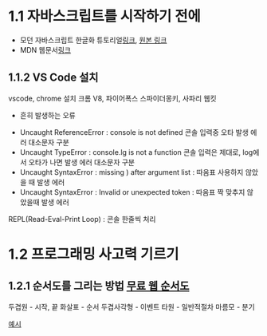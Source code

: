# 1.1 자바스크립트를 시작하기 전에
- 모던 자바스크립트 한글화 튜토리얼[링크](https://ko.javascript.info), [원본 링크](https://javascript.info)
- MDN 웹문서[링크](https://developer.mozilla.org/ko/docs/Web/JavaScript)

## 1.1.2 VS Code 설치
vscode, chrome 설치
크롬 V8, 파이어폭스 스파이더몽키, 사파리 웹킷

* 흔히 발생하는 오류
- Uncaught ReferenceError : console is not defined 콘솔 입력중 오타 발생 에러 대소문자 구분
- Uncaught TypeError : console.lg is not a function 콘솔 입력은 제대로, log에서 오타가 나면 발생 에러 대소문자 구분
- Uncaught SyntaxError : missing ) after argument list : 따옴표 사용하지 않았을 때 발생 에러
- Uncaught SyntaxError : Invalid or unexpected token : 따옴표 짝 맞추지 않았을때 발생 에러

REPL(Read-Eval-Print Loop) : 콘솔 한줄씩 처리

# 1.2 프로그래밍 사고력 기르기
## 1.2.1 순서도를 그리는 방법 [무료 웹 순서도](https://app.diagrams.net/)
두겹원 - 시작, 끝
화살표 - 순서
두겹사각형 - 이벤트
타원 - 일반적절차
마름모 - 분기

[예시](./순서도.drawio)


